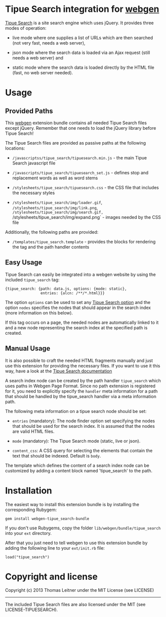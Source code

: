 # Tipue Search integration for [webgen]

[Tipue Search] is a site search engine which uses jQuery. It provides
three modes of operation:

* live mode where one supplies a list of URLs which are then searched
  (not very fast, needs a web server),

* json mode where the search data is loaded via an Ajax request (still
  needs a web server) and

* static mode where the search data is loaded directly by the HTML file
  (fast, no web server needed).

[Tipue Search]: http://www.tipue.com/search/
[webgen]: http://webgen.gettalong.org


# Usage

## Provided Paths

This [webgen] extension bundle contains all needed Tipue Search files
except jQuery. Remember that one needs to load the jQuery library before
Tipue Search!

The Tipue Search files are provided as passive paths at the following
locations:

* `/javascriptss/tipue_search/tipuesearch.min.js` - the main Tipue
  Search javascript file

* `/javascripts/tipue_search/tipuesearch_set.js` - defines stop and
  replacement words as well as word stems

* `/stylesheets/tipue_search/tipuesearch.css` - the CSS file that includes the
  necessary styles

* `/stylesheets/tipue_search/img/loader.gif`,
  `/stylesheets/tipue_search/img/link.png`,
  `/stylesheets/tipue_search/img/search.gif,
  `/stylesheets/tipue_search/img/expand.png` - images needed by the CSS
  file

Additionally, the following paths are provided:

* `/templates/tipue_search.template` - provides the blocks for rendering
  the tag and the path handler contents


## Easy Usage

Tipue Search can easily be integrated into a webgen website by using the
included `tipue_search` tag:

    {tipue_search: {path: data.js, options: {mode: static},
                    entries: {alcn: /**/*.html}}}

The option `options` can be used to set any [Tipue Search
option][tipueset] and the option `nodes` specifies the nodes that should
appear in the search index (more information on this below).

If this tag occurs on a page, the needed nodes are automatically linked
to it and a new node representing the search index at the specified path
is created.

[tipueset]: http://www.tipue.com/search/docs/set/


## Manual Usage

It is also possible to craft the needed HTML fragments manually and just
use this extension for providing the necessary files. If you want to use
it this way, have a look at the [Tipue Search documentation][tipuedoc]

A search index node can be created by the path handler `tipue_search`
which uses paths in Webgen Page Format. Since no path extension is
registered for it, you need to explicitly specify the `handler` meta
information for a path that should be handled by the tipue_search
handler via a meta information path.

The following meta information on a tipue search node should be set:

* `entries` (mandatory): The node finder option set specifying the nodes
  that should be used for the search index. It is assumed that the nodes
  are valid HTML files.

* `mode` (mandatory): The Tipue Search mode (static, live or json).

* `content_css`: A CSS query for selecting the elements that contain the
  text that should be indexed. Default is `body`.

The template which defines the content of a search index node can be
customized by adding a content block named 'tipue_search' to the path.

[tipuedoc]: http://www.tipue.com/search/docs/



# Installation

The easiest way to install this extension bundle is by installing the
corresponding Rubygem:

    gem install webgen-tipue_search-bundle

If you don't use Rubygems, copy the folder
`lib/webgen/bundle/tipue_search` into your `ext` directory.

After that you just need to tell webgen to use this extension bundle by
adding the following line to your `ext/init.rb` file:

    load("tipue_search")


# Copyright and license

Copyright (c) 2013 Thomas Leitner under the MIT License (see LICENSE)

* * *

The included Tipue Search files are also licensed under the MIT (see
LICENSE-TIPUESEARCH).
